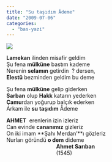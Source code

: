 ```yaml
---
title: "Su taşıdım Âdeme"
date: "2009-07-06"
categories: 
  - "bas-yazi"
---
```


**![](/uploads/image/dunya.jpg)**

**Lamekan** ilinden misafir geldim  
Şu fena **mülküne** bastım kademe  
Nerenin **selamın** getirdin  ? dersen,  
**Elestü** bezminden geldim bu deme

Şu fena **mülküne** gelip giderken  
**Sarban** olup **Hakk** katarın yederken  
**Çamu**rdan yoğurup balçık ederken  
Arkam ile **su taşıdım** Âdeme

**AHMET**  erenlerin izin izleriz  
Can evinde **cananımız** gizleriz  
On iki imam **Şahı Merdan’**ı gözleriz  
Nurları göründü **o dem** dideme  
                                 **Ahmet Sarıban**  
                                 (1545)
